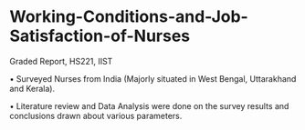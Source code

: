 # Working-Conditions-and-Job-Satisfaction-of-Nurses
Graded Report, HS221, IIST

• Surveyed Nurses from India (Majorly situated in West Bengal, Uttarakhand and Kerala).

• Literature review and Data Analysis were done on the survey results and conclusions drawn about various parameters.
